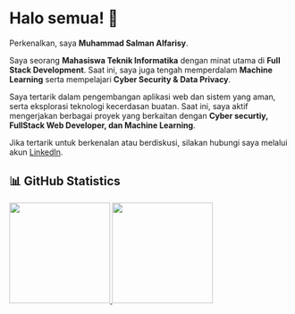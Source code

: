 # Halo semua! 👋  

Perkenalkan, saya **Muhammad Salman Alfarisy**.  

Saya seorang **Mahasiswa Teknik Informatika** dengan minat utama di **Full Stack Development**. Saat ini, saya juga tengah memperdalam **Machine Learning** serta mempelajari **Cyber Security & Data Privacy**.  

Saya tertarik dalam pengembangan aplikasi web dan sistem yang aman, serta eksplorasi teknologi kecerdasan buatan. Saat ini, saya aktif mengerjakan berbagai proyek yang berkaitan dengan **Cyber securtiy, FullStack Web Developer, dan Machine Learning**.  

Jika tertarik untuk berkenalan atau berdiskusi, silakan hubungi saya melalui akun [LinkedIn](https://www.linkedin.com/in/muhsalmanzz/).  

## 📊 GitHub Statistics  
<p align="left">  
  <a href="https://github.com/MuhSalmanAlfarisy">  
    <img height="180em" src="https://github-readme-stats-eight-theta.vercel.app/api?username=MuhSalmanAlfarisy&show_icons=true&theme=algolia&include_all_commits=true&count_private=true"/>  
    <img height="180em" src="https://github-readme-stats-eight-theta.vercel.app/api/top-langs/?username=MuhSalmanAlfarisy&layout=compact&theme=algolia"/>  
  </a>  
</p>  
